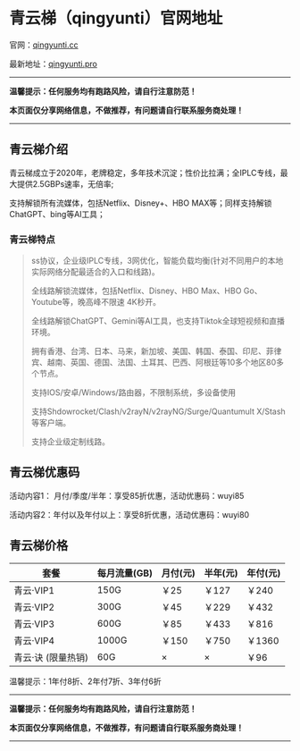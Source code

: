 # 青云梯（qingyunti）官网地址

官网：[qingyunti.cc](https://ivt02.qytaff.cc/register?aff=1Y4z2XZw)

最新地址：[qingyunti.pro](https://ivt02.qytaff.cc/register?aff=1Y4z2XZw)

---

**温馨提示：任何服务均有跑路风险，请自行注意防范！**

**本页面仅分享网络信息，不做推荐，有问题请自行联系服务商处理！**

---

## 青云梯介绍

青云梯成立于2020年，老牌稳定，多年技术沉淀；性价比拉满；全IPLC专线，最大提供2.5GBPs速率，无倍率;

支持解锁所有流媒体，包括Netflix、Disney+、HBO MAX等；同样支持解锁ChatGPT、bing等AI工具；

### 青云梯特点

> ss协议，企业级IPLC专线，3网优化，智能负载均衡(针对不同用户的本地实际网络分配最适合的入口和线路)。
> 
> 全线路解锁流媒体，包括Netflix、Disney、HBO Max、HBO Go、Youtube等，晚高峰不限速 4K秒开。
> 
> 全线路解锁ChatGPT、Gemini等AI工具，也支持Tiktok全球短视频和直播环境。
> 
> 拥有香港、台湾、日本、马来，新加坡、美国、韩国、泰国、印尼、菲律宾、越南、英国、德国、法国、土耳其、巴西、阿根廷等10多个地区80多个节点。
> 
> 支持IOS/安卓/Windows/路由器，不限制系统，多设备使用
> 
> 支持Shdowrocket/Clash/v2rayN/v2rayNG/Surge/Quantumult X/Stash等客户端。
> 
> 支持企业级定制线路。

## 青云梯优惠码

活动内容1： 月付/季度/半年：享受85折优惠，活动优惠码：wuyi85

活动内容2：年付以及年付以上：享受8折优惠，活动优惠码：wuyi80

## 青云梯价格

| 套餐  | 每月流量(GB) | 月付(元) | 半年(元) | 年付(元) |
| --- | --- | --- | --- | --- |
| 青云·VIP1 | 150G | ￥25 | ￥127 | ￥240 |
| 青云·VIP2 | 300G | ￥45 | ￥229 | ￥432 |
| 青云·VIP3 | 600G | ￥85 | ￥433 | ￥816 |
| 青云·VIP4 | 1000G | ￥150 | ￥750 | ￥1360 |
| 青云·诀 (限量热销) | 60G | ×   | ×   | ￥96 |

温馨提示：1年付8折、2年付7折、3年付6折

---

**温馨提示：任何服务均有跑路风险，请自行注意防范！**

**本页面仅分享网络信息，不做推荐，有问题请自行联系服务商处理！**

---
